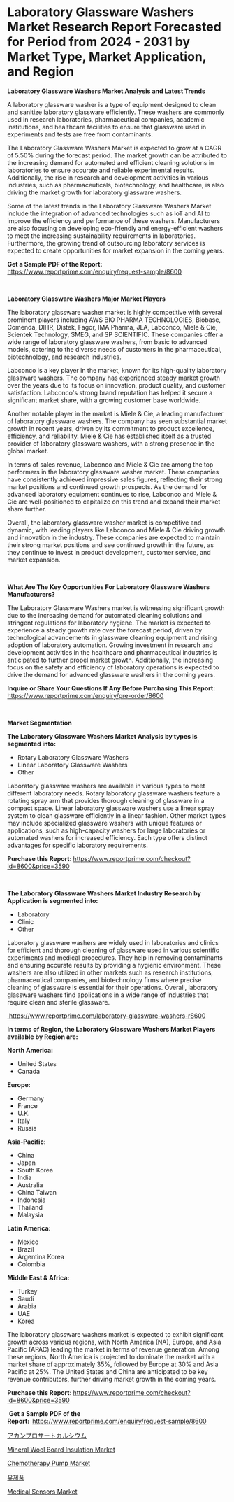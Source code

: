 <p><h1>Laboratory Glassware Washers Market Research Report Forecasted for Period from 2024 -  2031 by Market Type, Market Application, and Region</h1></p><p><strong>Laboratory Glassware Washers Market Analysis and Latest Trends</strong></p>
<p><p>A laboratory glassware washer is a type of equipment designed to clean and sanitize laboratory glassware efficiently. These washers are commonly used in research laboratories, pharmaceutical companies, academic institutions, and healthcare facilities to ensure that glassware used in experiments and tests are free from contaminants.</p><p>The Laboratory Glassware Washers Market is expected to grow at a CAGR of 5.50% during the forecast period. The market growth can be attributed to the increasing demand for automated and efficient cleaning solutions in laboratories to ensure accurate and reliable experimental results. Additionally, the rise in research and development activities in various industries, such as pharmaceuticals, biotechnology, and healthcare, is also driving the market growth for laboratory glassware washers.</p><p>Some of the latest trends in the Laboratory Glassware Washers Market include the integration of advanced technologies such as IoT and AI to improve the efficiency and performance of these washers. Manufacturers are also focusing on developing eco-friendly and energy-efficient washers to meet the increasing sustainability requirements in laboratories. Furthermore, the growing trend of outsourcing laboratory services is expected to create opportunities for market expansion in the coming years.</p></p>
<p><strong>Get a Sample PDF of the Report:&nbsp;</strong> <a href="https://www.reportprime.com/enquiry/request-sample/8600">https://www.reportprime.com/enquiry/request-sample/8600</a></p>
<p>&nbsp;</p>
<p><strong>Laboratory Glassware Washers Major Market Players</strong></p>
<p><p>The laboratory glassware washer market is highly competitive with several prominent players including AWS BIO PHARMA TECHNOLOGIES, Biobase, Comenda, DIHR, Distek, Fagor, IMA Pharma, JLA, Labconco, Miele & Cie, Scientek Technology, SMEG, and SP SCIENTIFIC. These companies offer a wide range of laboratory glassware washers, from basic to advanced models, catering to the diverse needs of customers in the pharmaceutical, biotechnology, and research industries.</p><p>Labconco is a key player in the market, known for its high-quality laboratory glassware washers. The company has experienced steady market growth over the years due to its focus on innovation, product quality, and customer satisfaction. Labconco's strong brand reputation has helped it secure a significant market share, with a growing customer base worldwide.</p><p>Another notable player in the market is Miele & Cie, a leading manufacturer of laboratory glassware washers. The company has seen substantial market growth in recent years, driven by its commitment to product excellence, efficiency, and reliability. Miele & Cie has established itself as a trusted provider of laboratory glassware washers, with a strong presence in the global market.</p><p>In terms of sales revenue, Labconco and Miele & Cie are among the top performers in the laboratory glassware washer market. These companies have consistently achieved impressive sales figures, reflecting their strong market positions and continued growth prospects. As the demand for advanced laboratory equipment continues to rise, Labconco and Miele & Cie are well-positioned to capitalize on this trend and expand their market share further.</p><p>Overall, the laboratory glassware washer market is competitive and dynamic, with leading players like Labconco and Miele & Cie driving growth and innovation in the industry. These companies are expected to maintain their strong market positions and see continued growth in the future, as they continue to invest in product development, customer service, and market expansion.</p></p>
<p>&nbsp;</p>
<p><strong>What Are The Key Opportunities For Laboratory Glassware Washers Manufacturers?</strong></p>
<p><p>The Laboratory Glassware Washers market is witnessing significant growth due to the increasing demand for automated cleaning solutions and stringent regulations for laboratory hygiene. The market is expected to experience a steady growth rate over the forecast period, driven by technological advancements in glassware cleaning equipment and rising adoption of laboratory automation. Growing investment in research and development activities in the healthcare and pharmaceutical industries is anticipated to further propel market growth. Additionally, the increasing focus on the safety and efficiency of laboratory operations is expected to drive the demand for advanced glassware washers in the coming years.</p></p>
<p><strong>Inquire or Share Your Questions If Any Before Purchasing This Report:</strong> <a href="https://www.reportprime.com/enquiry/pre-order/8600">https://www.reportprime.com/enquiry/pre-order/8600</a></p>
<p>&nbsp;</p>
<p><strong>Market Segmentation</strong></p>
<p><strong>The Laboratory Glassware Washers Market Analysis by types is segmented into:</strong></p>
<p><ul><li>Rotary Laboratory Glassware Washers</li><li>Linear Laboratory Glassware Washers</li><li>Other</li></ul></p>
<p><p>Laboratory glassware washers are available in various types to meet different laboratory needs. Rotary laboratory glassware washers feature a rotating spray arm that provides thorough cleaning of glassware in a compact space. Linear laboratory glassware washers use a linear spray system to clean glassware efficiently in a linear fashion. Other market types may include specialized glassware washers with unique features or applications, such as high-capacity washers for large laboratories or automated washers for increased efficiency. Each type offers distinct advantages for specific laboratory requirements.</p></p>
<p><strong>Purchase this Report:&nbsp;</strong><a href="https://www.reportprime.com/checkout?id=8600&price=3590">https://www.reportprime.com/checkout?id=8600&price=3590</a></p>
<p>&nbsp;</p>
<p><strong>The Laboratory Glassware Washers Market Industry Research by Application is segmented into:</strong></p>
<p><ul><li>Laboratory</li><li>Clinic</li><li>Other</li></ul></p>
<p><p>Laboratory glassware washers are widely used in laboratories and clinics for efficient and thorough cleaning of glassware used in various scientific experiments and medical procedures. They help in removing contaminants and ensuring accurate results by providing a hygienic environment. These washers are also utilized in other markets such as research institutions, pharmaceutical companies, and biotechnology firms where precise cleaning of glassware is essential for their operations. Overall, laboratory glassware washers find applications in a wide range of industries that require clean and sterile glassware.</p></p>
<p><a href="https://www.reportprime.com/laboratory-glassware-washers-r8600">&nbsp;https://www.reportprime.com/laboratory-glassware-washers-r8600</a></p>
<p><strong>In terms of Region, the Laboratory Glassware Washers Market Players available by Region are:</strong></p>
<p>
    <p> <strong> North America: </strong>
        <ul>
            <li>United States</li>
            <li>Canada</li>
        </ul>
        </p> 
    <p> <strong> Europe: </strong>
        <ul>
            <li>Germany</li>
            <li>France</li>
            <li>U.K.</li>
            <li>Italy</li>
            <li>Russia</li>
        </ul>
        </p> 
    <p> <strong> Asia-Pacific: </strong>
        <ul>
            <li>China</li>
            <li>Japan</li>
            <li>South Korea</li>
            <li>India</li>
            <li>Australia</li>
            <li>China Taiwan</li>
            <li>Indonesia</li>
            <li>Thailand</li>
            <li>Malaysia</li>
        </ul>
        </p> 
    <p> <strong> Latin America: </strong>
        <ul>
            <li>Mexico</li>
            <li>Brazil</li>
            <li>Argentina Korea</li>
            <li>Colombia</li>
        </ul>
        </p> 
    <p> <strong> Middle East & Africa: </strong>
        <ul>
            <li>Turkey</li>
            <li>Saudi</li>
            <li>Arabia</li>
            <li>UAE</li>
            <li>Korea</li>
        </ul>
    </p>
    </p>
<p><p>The laboratory glassware washers market is expected to exhibit significant growth across various regions, with North America (NA), Europe, and Asia Pacific (APAC) leading the market in terms of revenue generation. Among these regions, North America is projected to dominate the market with a market share of approximately 35%, followed by Europe at 30% and Asia Pacific at 25%. The United States and China are anticipated to be key revenue contributors, further driving market growth in the coming years.</p></p>
<p><strong>Purchase this Report: </strong><a href="https://www.reportprime.com/checkout?id=8600&price=3590">https://www.reportprime.com/checkout?id=8600&price=3590</a></p>
<p>&nbsp;<strong>Get a Sample PDF of the Report:&nbsp;&nbsp;</strong><a href="https://www.reportprime.com/enquiry/request-sample/8600">https://www.reportprime.com/enquiry/request-sample/8600</a></p>
<p><strong></strong></p>
<p><p><a href="https://github.com/xtkhtofdt934839/Market-Research-Report-List-1/blob/main/826318023024.md">アカンプロサートカルシウム</a></p><p><a href="https://issuu.com/reportprime-2/docs/mineral-wool-board-insulation-market-size-2030.ppt">Mineral Wool Board Insulation Market</a></p><p><a href="https://github.com/josesg55/Market-Research-Report-List-2/blob/main/chemotherapy-pump-market.md">Chemotherapy Pump Market</a></p><p><a href="https://github.com/rsg307664904/Market-Research-Report-List-1/blob/main/900366621042.md">유제품</a></p><p><a href="https://github.com/indrystar/Market-Research-Report-List-2/blob/main/medical-sensors-market.md">Medical Sensors Market</a></p></p>